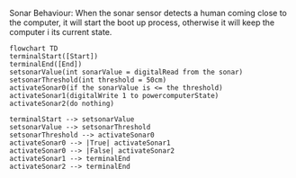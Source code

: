Sonar Behaviour: When the sonar sensor detects a human coming close to the computer, it will start the boot up process, otherwise it will keep the computer i its current state.


```mermaid
flowchart TD
terminalStart([Start])
terminalEnd([End])
setsonarValue(int sonarValue = digitalRead from the sonar)
setsonarThreshold(int threshold = 50cm)
activateSonar0(if the sonarValue is <= the threshold)
activateSonar1(digitalWrite 1 to powercomputerState)
activateSonar2(do nothing)

terminalStart --> setsonarValue
setsonarValue --> setsonarThreshold
setsonarThreshold --> activateSonar0
activateSonar0 --> |True| activateSonar1
activateSonar0 --> |False| activateSonar2
activateSonar1 --> terminalEnd
activateSonar2 --> terminalEnd
```
